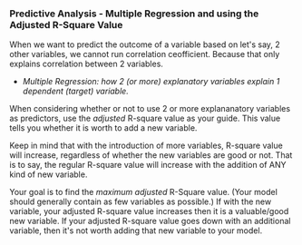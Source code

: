 ### Predictive Analysis - Multiple Regression and using the Adjusted R-Square Value

When we want to predict the outcome of a variable based on let's say, 2 other variables, we cannot run correlation ceofficient. Because that only explains correlation between 2 variables. 

* _Multiple Regression: how 2 (or more) explanatory variables explain 1 dependent (target) variable._

When considering whether or not to use 2 or more explananatory variables as predictors, use the *adjusted* R-square value as your guide. This value tells you whether it is worth to add a new variable. 

Keep in mind that with the introduction of more variables, R-square value will increase, regardless of whether the new variables are good or not. That is to say, the regular R-square value will increase with the addition of ANY kind of new variable.

Your goal is to find the *maximum adjusted* R-Square value. (Your model should generally contain as few variables as possible.) If with the new variable, your adjusted R-square value increases then it is a valuable/good new variable. If your adjusted R-square value goes down with an additional variable, then it's not worth adding that new variable to your model. 
